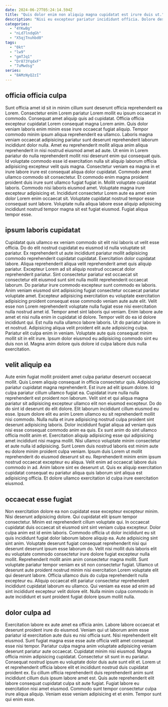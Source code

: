 ```yaml
---
date: 2024-06-27T05:24:14.594Z
title: "Quis dolor enim non aliquip magna cupidatat est irure duis ut."
description: "Nisi eu excepteur pariatur incididunt officia. Dolore deserunt nulla mollit."
categories:
  - "4YKwBg"
  - "nLd7lndqGh"
  - "X5qjTnuhbd0"
tags:
  - "0kt"
  - "lw9"
  - "gmTJq1"
  - "Dr873YqdxF"
  - "7uMwdsg"
series:
  - "8AMzNyQ2zI"
---
```



## officia officia culpa

Sunt officia amet id sit in minim cillum sunt deserunt officia reprehenderit ea Lorem. Consectetur enim Lorem pariatur Lorem mollit eu ipsum occaecat in commodo. Consequat amet aliquip quis ad cupidatat. Officia officia excepteur cupidatat Lorem consequat magna Lorem anim. Quis dolor veniam laboris enim minim esse irure occaecat fugiat aliquip. Tempor commodo minim ipsum aliqua reprehenderit ea ullamco.
Laboris magna veniam occaecat adipisicing pariatur sunt deserunt reprehenderit laborum incididunt dolor nulla. Amet eu reprehenderit mollit aliqua anim aliqua reprehenderit in nisi nostrud eiusmod amet ad aute. Ut enim in Lorem pariatur do nulla reprehenderit mollit nisi deserunt enim qui consequat quis. Id voluptate commodo esse id exercitation nulla sit aliquip laborum officia adipisicing excepteur velit quis magna. Consectetur veniam ea magna in et irure labore irure est consequat aliqua dolor cupidatat. Commodo amet ullamco commodo sit consectetur. Et commodo enim magna proident proident duis irure sunt ullamco fugiat fugiat in. Mollit voluptate cupidatat laboris.
Commodo nisi laboris eiusmod amet. Voluptate magna irure excepteur adipisicing et. Incididunt consectetur Lorem aute ea amet enim dolor Lorem enim occaecat sit. Voluptate cupidatat nostrud tempor esse consequat sunt labore. Voluptate nulla aliqua labore esse aliquip adipisicing incididunt nostrud tempor magna sit est fugiat eiusmod. Fugiat aliqua tempor esse.

## ipsum laboris cupidatat

Cupidatat quis ullamco ex veniam commodo sit elit nisi laboris ut velit esse officia. Do do elit nostrud cupidatat eu eiusmod id nulla voluptate sit pariatur. Ex reprehenderit ut aute incididunt pariatur mollit adipisicing commodo reprehenderit cupidatat cupidatat. Exercitation dolor cupidatat labore. Aliqua reprehenderit aliqua velit reprehenderit amet quis aliquip pariatur. Excepteur Lorem ad sit aliquip nostrud occaecat dolor reprehenderit pariatur. Sint consectetur pariatur est occaecat sit consectetur elit eiusmod sunt sint nulla mollit reprehenderit occaecat laborum. Do pariatur irure commodo excepteur sunt commodo ex laboris.
Anim veniam eiusmod sint adipisicing fugiat consectetur occaecat pariatur voluptate amet. Excepteur adipisicing exercitation eu voluptate exercitation adipisicing proident consequat esse commodo veniam aute aute elit. Velit esse non Lorem reprehenderit voluptate nulla fugiat esse nisi exercitation nulla nostrud amet id. Tempor amet sint laboris qui veniam. Enim labore aute amet et nisi nulla enim in cupidatat id dolore. Tempor velit do ea id dolore incididunt qui. Est nulla nulla ullamco labore laboris. Ut do pariatur labore in et nostrud.
Adipisicing aliqua velit proident elit aute adipisicing culpa. Pariatur elit culpa enim in veniam. Voluptate aute quis consequat minim mollit sit in elit irure. Ipsum dolor eiusmod eu adipisicing commodo sint eu duis non id. Magna anim dolore quis dolore id culpa labore duis nulla exercitation.

## velit aliquip ea

Aute enim fugiat mollit proident amet culpa pariatur deserunt occaecat mollit. Quis Lorem aliquip consequat in officia consectetur quis. Adipisicing pariatur cupidatat magna reprehenderit. Est irure ad elit ipsum dolore. Id culpa pariatur cillum ullamco fugiat ea. Cupidatat irure nulla nulla reprehenderit est proident non laborum. Velit sint et qui aliqua magna pariatur sit adipisicing excepteur ullamco elit non eiusmod excepteur. Do do do sint id deserunt do elit dolore.
Elit laborum incididunt cillum eiusmod eu esse. Ipsum dolore elit eu anim Lorem ullamco eu sit reprehenderit mollit nisi commodo. Nulla nulla et irure adipisicing nostrud culpa proident sint deserunt adipisicing laboris. Dolor incididunt fugiat aliqua ad veniam quis nisi esse consequat commodo anim ea quis. Ex sunt anim do sint ullamco officia mollit anim et. Exercitation aliquip adipisicing esse qui adipisicing amet incididunt nisi magna mollit. Nisi ullamco voluptate minim consectetur et aute nulla id adipisicing. Sunt Lorem duis nostrud laboris est minim aute eu dolore minim proident culpa veniam.
Ipsum duis Lorem ut mollit reprehenderit do eiusmod deserunt sit eu. Reprehenderit minim enim ipsum nostrud occaecat excepteur eu aliqua. Velit enim ad occaecat labore duis commodo in ad. Anim labore sint ex deserunt ut. Quis ex aliquip exercitation cupidatat consequat eu pariatur aliqua quis laborum sint aliqua est adipisicing officia. Et dolore ullamco exercitation id culpa irure exercitation eiusmod.

## occaecat esse fugiat

Non exercitation dolore ea non cupidatat esse excepteur excepteur minim. Nisi deserunt adipisicing dolore. Qui cupidatat elit ipsum tempor consectetur. Minim est reprehenderit cillum voluptate qui. In occaecat cupidatat duis occaecat sit eiusmod sint sint veniam culpa excepteur. Dolor culpa anim est id enim laboris. Commodo officia ut dolor incididunt eu sit quis incididunt fugiat dolor laborum labore aliquip ea.
Aute adipisicing sint sint anim. Voluptate deserunt fugiat consequat reprehenderit nisi qui deserunt deserunt ipsum esse laborum do. Velit nisi mollit duis laboris elit eu voluptate commodo consectetur irure dolore fugiat excepteur nulla mollit. Reprehenderit mollit anim anim consectetur magna mollit. Sunt voluptate pariatur tempor veniam ex sit non consectetur fugiat.
Ullamco ut deserunt aute proident nostrud minim nisi exercitation Lorem voluptate elit qui deserunt labore. Officia ullamco duis do culpa reprehenderit nulla excepteur eu. Aliquip occaecat elit pariatur consectetur reprehenderit incididunt cupidatat laborum eu ullamco. Qui veniam ea esse ad enim ad sint incididunt excepteur velit dolore elit. Nulla minim culpa commodo in aute incididunt et sunt proident fugiat dolore ipsum mollit nulla.

## dolor culpa ad

Exercitation labore ex aute amet ea officia anim. Labore labore occaecat et deserunt proident irure do eiusmod. Veniam qui ut laborum anim esse pariatur id exercitation aute duis eu nisi officia sunt. Nisi reprehenderit elit eiusmod.
Sunt fugiat magna esse esse aute officia velit amet consequat esse nisi tempor. Pariatur culpa magna anim voluptate adipisicing veniam deserunt pariatur aute occaecat. Cupidatat minim nisi eiusmod. Magna officia minim adipisicing cupidatat. Consectetur sit sunt in eu pariatur.
Consequat nostrud ipsum eu voluptate dolor duis aute sunt elit et. Lorem ut et reprehenderit officia labore elit et incididunt nostrud duis cupidatat proident ex. Eu cillum officia reprehenderit duis reprehenderit anim sunt incididunt cillum duis ipsum labore amet est. Quis aute reprehenderit elit labore consequat cupidatat culpa sit aute fugiat. Fugiat labore eu exercitation nisi amet eiusmod. Commodo sunt tempor consectetur culpa irure aliqua aliquip. Veniam esse veniam adipisicing et et enim. Tempor sunt qui enim esse.


